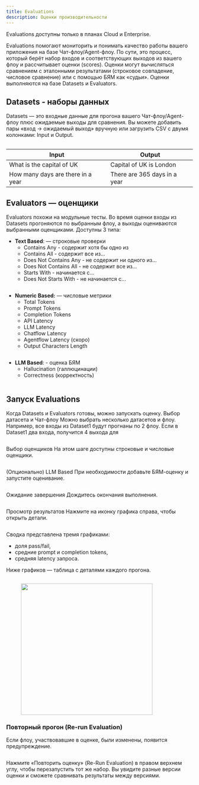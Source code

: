 ```yaml
---
title: Evaluations
description: Оценки производительности
---
```




Evaluations доступны только в планах Cloud и Enterprise.


Evaluations помогают мониторить и понимать качество работы вашего приложения на базе Чат-флоу/Agent-флоу. По сути, это процесс, который берёт набор входов и соответствующих выходов из вашего флоу и рассчитывает оценки (scores). Оценки могут вычисляться сравнением с эталонными результатами (строковое совпадение, числовое сравнение) или с помощью БЯМ как «судьи». Оценки выполняются на базе Datasets и Evaluators.


## Datasets - наборы данных

Datasets — это входные данные для прогона вашего Чат-флоу/Agent-флоу плюс ожидаемые выходы для сравнения. Вы можете добавить пары «вход → ожидаемый выход» вручную или загрузить CSV с двумя колонками: Input и Output.

<figure><img src="/assets/image (3) (3).png" alt=""><figcaption></figcaption></figure>

| Input                             | Output                       |
| --------------------------------- | ---------------------------- |
| What is the capital of UK         | Capital of UK is London      |
| How many days are there in a year | There are 365 days in a year |

## Evaluators — оценщики

Evaluators похожи на модульные тесты. Во время оценки входы из Datasets прогоняются по выбранным флоу, а выходы оцениваются выбранными оценщиками. Доступны 3 типа:


* **Text Based**: — строковые проверки
  * Contains Any - содержит хотя бы одно из
  * Contains All - содержит все из…
  * Does Not Contains Any - не содержит ни одного из…
  * Does Not Contains All -  не содержит все из…
  * Starts With - начинается с…
  * Does Not Starts With - не начинается с…

<figure><img src="/assets/image (6) (2).png" alt=""><figcaption></figcaption></figure>

* **Numeric Based:**  — числовые метрики
  * Total Tokens
  * Prompt Tokens
  * Completion Tokens
  * API Latency
  * LLM Latency
  * Chatflow Latency
  * Agentflow Latency (скоро)
  * Output Characters Length

<figure><img src="/assets/image (7) (2).png" alt=""><figcaption></figcaption></figure>

* **LLM Based**: - оценка БЯМ
  * Hallucination (галлюцинации)
  * Correctness (корректность)

<figure><img src="/assets/image (9) (2).png" alt=""><figcaption></figcaption></figure>

## Запуск Evaluations

Когда Datasets и Evaluators готовы, можно запускать оценку.
Выбор датасета и Чат-флоу
 Можно выбрать несколько датасетов и флоу. Например, все входы из Dataset1 будут прогнаны по 2 флоу. Если в Dataset1 два входа, получится 4 выхода для 

<figure><img src="/assets/image (10) (2).png" alt=""><figcaption></figcaption></figure>

Выбор оценщиков
 На этом шаге доступны строковые и числовые оценщики.

<figure><img src="/assets/image (11) (2).png" alt=""><figcaption></figcaption></figure>

(Опционально) LLM Based
 При необходимости добавьте БЯМ-оценку и запустите оценивание.


<figure><img src="/assets/image (12) (2).png" alt=""><figcaption></figcaption></figure>

Ожидание завершения
 Дождитесь окончания выполнения.

<figure><img src="/assets/image (13) (2).png" alt=""><figcaption></figcaption></figure>

Просмотр результатов
 Нажмите на иконку графика справа, чтобы открыть детали.

<figure><img src="/assets/image (14) (2).png" alt=""><figcaption></figcaption></figure>

Сводка представлена тремя графиками:

* доля pass/fail,
* средние prompt и completion tokens,
* средняя latency запроса.

Ниже графиков — таблица с деталями каждого прогона.


<figure><img src="/assets/image (15) (2).png" alt=""><figcaption></figcaption></figure>

<figure><img src="/assets/image (16) (2).png" alt="" width="355"><figcaption></figcaption></figure>

### Повторный прогон (Re-run Evaluation)

Если флоу, участвовавшие в оценке, были изменены, появится предупреждение.

<figure><img src="/assets/image (17) (2).png" alt=""><figcaption></figcaption></figure>

Нажмите «Повторить оценку» (Re-Run Evaluation) в правом верхнем углу, чтобы перезапустить тот же набор. Вы увидите разные версии оценки и сможете сравнивать результаты между версиями.


<figure><img src="/assets/image (18) (2).png" alt=""><figcaption></figcaption></figure>



<figure><img src="/assets/image (19) (2).png" alt=""><figcaption></figcaption></figure>

